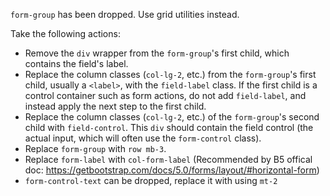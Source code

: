 `form-group` has been dropped. Use grid utilities instead.

Take the following actions:
* Remove the `div` wrapper from the `form-group`'s first child, which contains the field's label.
* Replace the column classes (`col-lg-2`, etc.) from the `form-group`'s first child, usually a `<label>`,
with the `field-label` class. If the first child is a control container such as form actions, do not add
`field-label`, and instead apply the next step to the first child.
* Replace the column classes (`col-lg-2`, etc.) of the `form-group`'s second child with `field-control`.
This `div` should contain the field control (the actual input, which will often use the `form-control` class).
* Replace `form-group` with `row mb-3`.
* Replace `form-label` with `col-form-label` (Recommended by B5 offical doc: https://getbootstrap.com/docs/5.0/forms/layout/#horizontal-form)
* `form-control-text` can be dropped, replace it with using `mt-2`
